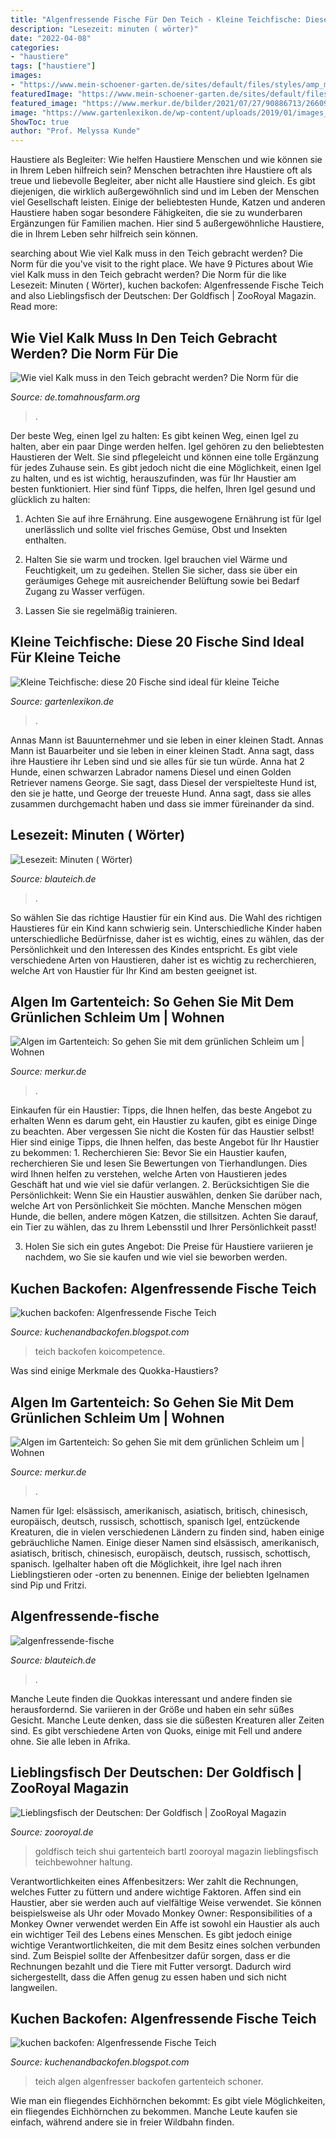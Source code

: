 ```yaml
---
title: "Algenfressende Fische Für Den Teich - Kleine Teichfische: Diese 20 Fische Sind Ideal Für Kleine Teiche"
description: "Lesezeit: minuten ( wörter)"
date: "2022-04-08"
categories:
- "haustiere"
tags: ["haustiere"]
images:
- "https://www.mein-schoener-garten.de/sites/default/files/styles/amp_metadata_content_image_min_696px_wide/public/algen-teich-iStock-176105384-digi_guru.jpg?itok=_P3-Sg0R"
featuredImage: "https://www.mein-schoener-garten.de/sites/default/files/styles/amp_metadata_content_image_min_696px_wide/public/algen-teich-iStock-176105384-digi_guru.jpg?itok=_P3-Sg0R"
featured_image: "https://www.merkur.de/bilder/2021/07/27/90886713/26609157-goldfische-treiben-in-einem-teich-gruenes-wasser-durch-viele-algen-im-teich-ABI.jpg"
image: "https://www.gartenlexikon.de/wp-content/uploads/2019/01/images_2017_tiere_goldfische-9454.JPG"
ShowToc: true
author: "Prof. Melyssa Kunde"
---
```



Haustiere als Begleiter: Wie helfen Haustiere Menschen und wie können sie in Ihrem Leben hilfreich sein?
Menschen betrachten ihre Haustiere oft als treue und liebevolle Begleiter, aber nicht alle Haustiere sind gleich. Es gibt diejenigen, die wirklich außergewöhnlich sind und im Leben der Menschen viel Gesellschaft leisten. Einige der beliebtesten Hunde, Katzen und anderen Haustiere haben sogar besondere Fähigkeiten, die sie zu wunderbaren Ergänzungen für Familien machen. Hier sind 5 außergewöhnliche Haustiere, die in Ihrem Leben sehr hilfreich sein können.

	

		
searching about Wie viel Kalk muss in den Teich gebracht werden? Die Norm für die you've visit to the right place. We have 9 Pictures about Wie viel Kalk muss in den Teich gebracht werden? Die Norm für die like Lesezeit: Minuten ( Wörter), kuchen backofen: Algenfressende Fische Teich and also Lieblingsfisch der Deutschen: Der Goldfisch | ZooRoyal Magazin. Read more:
		
    
## Wie Viel Kalk Muss In Den Teich Gebracht Werden? Die Norm Für Die

<img loading=lazy src="https://img.tomahnousfarm.org/img/ferm-2020/2246/image_72rXEp1FBi1q8xR9tEK.jpg" onerror="this.onerror=null;this.src='https://tse2.mm.bing.net/th?id=OIP.FRyB77T9WYbi46XnFISK2gHaEc&amp;pid=15.1';" alt="Wie viel Kalk muss in den Teich gebracht werden? Die Norm für die">

_Source: de.tomahnousfarm.org_

>. 

	

Der beste Weg, einen Igel zu halten: Es gibt keinen Weg, einen Igel zu halten, aber ein paar Dinge werden helfen.
Igel gehören zu den beliebtesten Haustieren der Welt. Sie sind pflegeleicht und können eine tolle Ergänzung für jedes Zuhause sein. Es gibt jedoch nicht die eine Möglichkeit, einen Igel zu halten, und es ist wichtig, herauszufinden, was für Ihr Haustier am besten funktioniert. Hier sind fünf Tipps, die helfen, Ihren Igel gesund und glücklich zu halten:
1. Achten Sie auf ihre Ernährung. Eine ausgewogene Ernährung ist für Igel unerlässlich und sollte viel frisches Gemüse, Obst und Insekten enthalten.

2. Halten Sie sie warm und trocken. Igel brauchen viel Wärme und Feuchtigkeit, um zu gedeihen. Stellen Sie sicher, dass sie über ein geräumiges Gehege mit ausreichender Belüftung sowie bei Bedarf Zugang zu Wasser verfügen.

3. Lassen Sie sie regelmäßig trainieren.

    
## Kleine Teichfische: Diese 20 Fische Sind Ideal Für Kleine Teiche

<img loading=lazy src="https://www.gartenlexikon.de/wp-content/uploads/2019/01/images_2017_tiere_goldfische-9454.JPG" onerror="this.onerror=null;this.src='https://tse3.mm.bing.net/th?id=OIP.05EBSYKhKKyFQqBvtOYuVwHaE8&amp;pid=15.1';" alt="Kleine Teichfische: diese 20 Fische sind ideal für kleine Teiche">

_Source: gartenlexikon.de_

>. 

	

Annas Mann ist Bauunternehmer und sie leben in einer kleinen Stadt.
Annas Mann ist Bauarbeiter und sie leben in einer kleinen Stadt. Anna sagt, dass ihre Haustiere ihr Leben sind und sie alles für sie tun würde. Anna hat 2 Hunde, einen schwarzen Labrador namens Diesel und einen Golden Retriever namens George. Sie sagt, dass Diesel der verspielteste Hund ist, den sie je hatte, und George der treueste Hund. Anna sagt, dass sie alles zusammen durchgemacht haben und dass sie immer füreinander da sind.

    
## Lesezeit: Minuten ( Wörter)

<img loading=lazy src="https://www.blauteich.de/media/image/87/f0/0a/algenfressende-fische_600x600@2x.jpg" onerror="this.onerror=null;this.src='https://tse1.mm.bing.net/th?id=OIP.ykXuE1Xu_5XFC-Q6FZDCcQHaHa&amp;pid=15.1';" alt="Lesezeit: Minuten ( Wörter)">

_Source: blauteich.de_

>. 

	

So wählen Sie das richtige Haustier für ein Kind aus.
Die Wahl des richtigen Haustieres für ein Kind kann schwierig sein. Unterschiedliche Kinder haben unterschiedliche Bedürfnisse, daher ist es wichtig, eines zu wählen, das der Persönlichkeit und den Interessen des Kindes entspricht. Es gibt viele verschiedene Arten von Haustieren, daher ist es wichtig zu recherchieren, welche Art von Haustier für Ihr Kind am besten geeignet ist.

    
## Algen Im Gartenteich: So Gehen Sie Mit Dem Grünlichen Schleim Um | Wohnen

<img loading=lazy src="https://www.merkur.de/bilder/2021/07/27/90886713/26609157-goldfische-treiben-in-einem-teich-gruenes-wasser-durch-viele-algen-im-teich-ABI.jpg" onerror="this.onerror=null;this.src='https://tse3.mm.bing.net/th?id=OIP.1o0PypnXB6Y1vNkPlgFtFQHaEK&amp;pid=15.1';" alt="Algen im Gartenteich: So gehen Sie mit dem grünlichen Schleim um | Wohnen">

_Source: merkur.de_

>. 

	

Einkaufen für ein Haustier: Tipps, die Ihnen helfen, das beste Angebot zu erhalten
Wenn es darum geht, ein Haustier zu kaufen, gibt es einige Dinge zu beachten. Aber vergessen Sie nicht die Kosten für das Haustier selbst! Hier sind einige Tipps, die Ihnen helfen, das beste Angebot für Ihr Haustier zu bekommen: 1. Recherchieren Sie: Bevor Sie ein Haustier kaufen, recherchieren Sie und lesen Sie Bewertungen von Tierhandlungen. Dies wird Ihnen helfen zu verstehen, welche Arten von Haustieren jedes Geschäft hat und wie viel sie dafür verlangen.
2. Berücksichtigen Sie die Persönlichkeit: Wenn Sie ein Haustier auswählen, denken Sie darüber nach, welche Art von Persönlichkeit Sie möchten. Manche Menschen mögen Hunde, die bellen, andere mögen Katzen, die stillsitzen. Achten Sie darauf, ein Tier zu wählen, das zu Ihrem Lebensstil und Ihrer Persönlichkeit passt!

3. Holen Sie sich ein gutes Angebot: Die Preise für Haustiere variieren je nachdem, wo Sie sie kaufen und wie viel sie beworben werden.

    
## Kuchen Backofen: Algenfressende Fische Teich

<img loading=lazy src="https://i.ytimg.com/vi/XN7PtAn0Vos/maxresdefault.jpg" onerror="this.onerror=null;this.src='https://tse1.mm.bing.net/th?id=OIP.oihU89LnDDwxXaBtHFGqBAHaEK&amp;pid=15.1';" alt="kuchen backofen: Algenfressende Fische Teich">

_Source: kuchenandbackofen.blogspot.com_

>teich backofen koicompetence. 

	

Was sind einige Merkmale des Quokka-Haustiers?

    
## Algen Im Gartenteich: So Gehen Sie Mit Dem Grünlichen Schleim Um | Wohnen

<img loading=lazy src="https://www.merkur.de/bilder/2021/07/27/90886713/26609157-goldfische-treiben-in-einem-teich-gruenes-wasser-durch-viele-algen-im-teich-AIG.jpg" onerror="this.onerror=null;this.src='https://tse1.mm.bing.net/th?id=OIP.I3stGs5aF7TsIwHIDQnm2QHaEK&amp;pid=15.1';" alt="Algen im Gartenteich: So gehen Sie mit dem grünlichen Schleim um | Wohnen">

_Source: merkur.de_

>. 

	

Namen für Igel: elsässisch, amerikanisch, asiatisch, britisch, chinesisch, europäisch, deutsch, russisch, schottisch, spanisch
Igel, entzückende Kreaturen, die in vielen verschiedenen Ländern zu finden sind, haben einige gebräuchliche Namen. Einige dieser Namen sind elsässisch, amerikanisch, asiatisch, britisch, chinesisch, europäisch, deutsch, russisch, schottisch, spanisch. Igelhalter haben oft die Möglichkeit, ihre Igel nach ihren Lieblingstieren oder -orten zu benennen. Einige der beliebten Igelnamen sind Pip und Fritzi.

    
## Algenfressende-fische

<img loading=lazy src="https://www.blauteich.de/media/image/fc/d8/5a/algenfressende-fische_600x600.jpg" onerror="this.onerror=null;this.src='https://tse1.mm.bing.net/th?id=OIP.EFYiG85svnRgxOdzn4LZpwHaHa&amp;pid=15.1';" alt="algenfressende-fische">

_Source: blauteich.de_

>. 

	

Manche Leute finden die Quokkas interessant und andere finden sie herausfordernd. Sie variieren in der Größe und haben ein sehr süßes Gesicht. Manche Leute denken, dass sie die süßesten Kreaturen aller Zeiten sind. Es gibt verschiedene Arten von Quoks, einige mit Fell und andere ohne. Sie alle leben in Afrika.

    
## Lieblingsfisch Der Deutschen: Der Goldfisch | ZooRoyal Magazin

<img loading=lazy src="https://www.zooroyal.de/magazin/wp-content/uploads/2017/08/goldfisch_760x560.jpg" onerror="this.onerror=null;this.src='https://tse4.mm.bing.net/th?id=OIP.vGBhjWkWwTL2Q_XO7xNhqwHaFd&amp;pid=15.1';" alt="Lieblingsfisch der Deutschen: Der Goldfisch | ZooRoyal Magazin">

_Source: zooroyal.de_

>goldfisch teich shui gartenteich bartl zooroyal magazin lieblingsfisch teichbewohner haltung. 

	

Verantwortlichkeiten eines Affenbesitzers: Wer zahlt die Rechnungen, welches Futter zu füttern und andere wichtige Faktoren.
Affen sind ein Haustier, aber sie werden auch auf vielfältige Weise verwendet. Sie können beispielsweise als Uhr oder Movado Monkey Owner: Responsibilities of a Monkey Owner verwendet werden
Ein Affe ist sowohl ein Haustier als auch ein wichtiger Teil des Lebens eines Menschen. Es gibt jedoch einige wichtige Verantwortlichkeiten, die mit dem Besitz eines solchen verbunden sind. Zum Beispiel sollte der Affenbesitzer dafür sorgen, dass er die Rechnungen bezahlt und die Tiere mit Futter versorgt. Dadurch wird sichergestellt, dass die Affen genug zu essen haben und sich nicht langweilen.

    
## Kuchen Backofen: Algenfressende Fische Teich

<img loading=lazy src="https://www.mein-schoener-garten.de/sites/default/files/styles/amp_metadata_content_image_min_696px_wide/public/algen-teich-iStock-176105384-digi_guru.jpg?itok=_P3-Sg0R" onerror="this.onerror=null;this.src='https://tse1.mm.bing.net/th?id=OIP.UOE2DowSL6DBIpTlTo60qAHaE6&amp;pid=15.1';" alt="kuchen backofen: Algenfressende Fische Teich">

_Source: kuchenandbackofen.blogspot.com_

>teich algen algenfresser backofen gartenteich schoner. 

	

Wie man ein fliegendes Eichhörnchen bekommt: Es gibt viele Möglichkeiten, ein fliegendes Eichhörnchen zu bekommen. Manche Leute kaufen sie einfach, während andere sie in freier Wildbahn finden.

